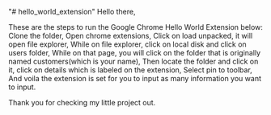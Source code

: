 "# hello_world_extension" 
Hello there, 

These are the steps to run the Google Chrome Hello World Extension below:
Clone the folder,
Open chrome extensions,
Click on load unpacked, it will open file explorer,
While on file explorer, click on local disk and click on users folder,
While on that page, you will click on the folder that is originally named customers(which is your name),
Then locate the folder and click on it, click on details which is labeled on the extension,
Select pin to toolbar,
And voila the extension is set for you to input as many information you want to input.

Thank you for checking my little project out.

